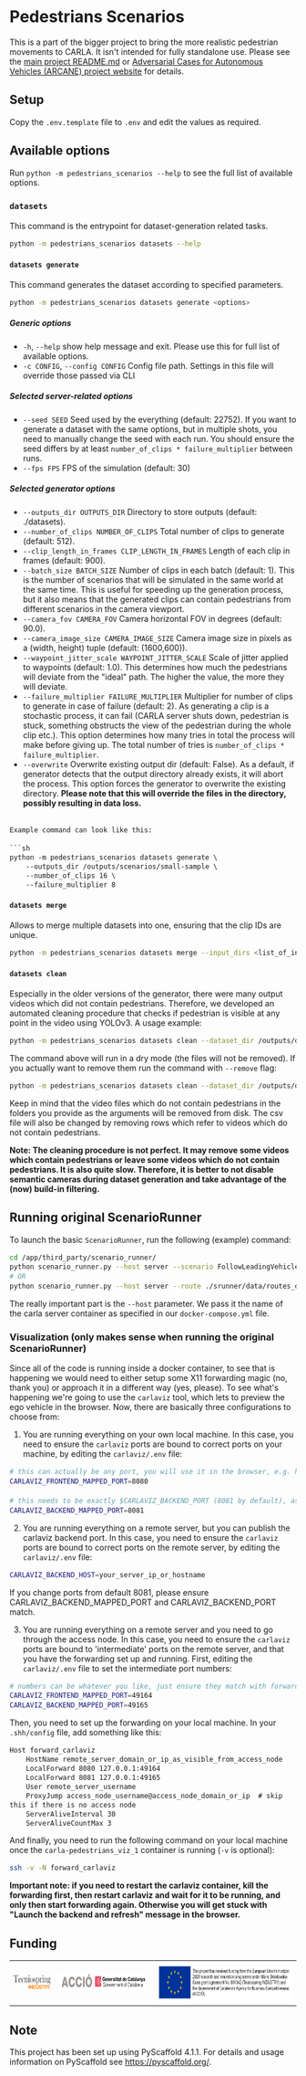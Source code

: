 # Pedestrians Scenarios

This is a part of the bigger project to bring the more realistic pedestrian movements to CARLA.
It isn't intended for fully standalone use. Please see the [main project README.md](https://github.com/wielgosz-info/carla-pedestrians/blob/main/README.md) or [Adversarial Cases for Autonomous Vehicles (ARCANE) project website](https://project-arcane.eu/) for details.

## Setup

Copy the `.env.template` file to `.env` and edit the values as required.

## Available options

Run `python -m pedestrians_scenarios --help` to see the full list of available options.

### `datasets`

This command is the entrypoint for dataset-generation related tasks.

```sh
python -m pedestrians_scenarios datasets --help
```

#### `datasets generate`

This command generates the dataset according to specified parameters.

```sh
python -m pedestrians_scenarios datasets generate <options>
```

##### Generic options

- `-h`, `--help` show help message and exit. Please use this for full list of available options.
- `-c CONFIG`, `--config CONFIG` Config file path. Settings in this file will override those passed via CLI


##### Selected server-related options

-  `--seed SEED` Seed used by the everything (default: 22752). If you want to generate a dataset with the same options, but in multiple shots, you need to manually change the seed with each run. You should ensure the seed differs by at least `number_of_clips * failure_multiplier` between runs.
-  `--fps FPS` FPS of the simulation (default: 30)

##### Selected generator options
- `--outputs_dir OUTPUTS_DIR` Directory to store outputs (default: ./datasets).
- `--number_of_clips NUMBER_OF_CLIPS` Total number of clips to generate (default: 512).
- `--clip_length_in_frames CLIP_LENGTH_IN_FRAMES`  Length of each clip in frames (default: 900).
- `--batch_size BATCH_SIZE` Number of clips in each batch (default: 1). This is the number of scenarios that will be simulated in the same world at the same time. This is useful for speeding up the generation process, but it also means that the generated clips can contain pedestrians from different scenarios in the camera viewport.
- `--camera_fov CAMERA_FOV` Camera horizontal FOV in degrees (default: 90.0).
- `--camera_image_size CAMERA_IMAGE_SIZE` Camera image size in pixels as a (width, height) tuple (default: (1600,600)).
- `--waypoint_jitter_scale WAYPOINT_JITTER_SCALE` Scale of jitter applied to waypoints (default: 1.0). This determines how much the pedestrians will deviate from the "ideal" path. The higher the value, the more they will deviate.
- `--failure_multiplier FAILURE_MULTIPLIER` Multiplier for number of clips to generate in case of failure (default: 2). As generating a clip is a stochastic process, it can fail (CARLA server shuts down, pedestrian is stuck, something obstructs the view of the pedestrian during the whole clip etc.). This option determines how many tries in total the process will make before giving up. The total number of tries is `number_of_clips * failure_multiplier`.
- `--overwrite` Overwrite existing output dir (default: False). As a default, if generator detects that the output directory already exists, it will abort the process. This option forces the generator to overwrite the existing directory. **Please note that this will override the files in the directory, possibly resulting in data loss.** 
```

Example command can look like this:

```sh
python -m pedestrians_scenarios datasets generate \
    --outputs_dir /outputs/scenarios/small-sample \
    --number_of_clips 16 \
    --failure_multiplier 8
```

#### `datasets merge`

Allows to merge multiple datasets into one, ensuring that the clip IDs are unique.

```sh
python -m pedestrians_scenarios datasets merge --input_dirs <list_of_input_dirs> --output_dir <output_dir>
```

#### `datasets clean`

Especially in the older versions of the generator, there were many output videos which did not contain pedestrians. Therefore, we developed an automated cleaning procedure that checks if pedestrian is visible at any point in the video using YOLOv3. A usage example:

```sh
python -m pedestrians_scenarios datasets clean --dataset_dir /outputs/dataset-dir
```

The command above will run in a dry mode (the files will not be removed). If you actually want to remove them run the command with `--remove` flag:

```sh
python -m pedestrians_scenarios datasets clean --dataset_dir /outputs/dataset-dir --remove
```

Keep in mind that the video files which do not contain pedestrians in the folders you provide as the arguments will be removed from disk. The csv file will also be changed by removing rows which refer to videos which do not contain pedestrians.

**Note: The cleaning procedure is not perfect. It may remove some videos which contain pedestrians or leave some videos which do not contain pedestrians. It is also quite slow. Therefore, it is better to not disable semantic cameras during dataset generation and take advantage of the (now) build-in filtering.**

## Running original ScenarioRunner

To launch the basic `ScenarioRunner`, run the following (example) command:
```sh
cd /app/third_party/scenario_runner/
python scenario_runner.py --host server --scenario FollowLeadingVehicle_1 --reloadWorld --output
# OR
python scenario_runner.py --host server --route ./srunner/data/routes_debug.xml ./srunner/data/all_towns_traffic_scenarios.json 0 --agent srunner/autoagents/npc_agent.py --output --reloadWorld
```
The really important part is the `--host` parameter. We pass it the name of the carla server container
as specified in our `docker-compose.yml` file.

### Visualization (only makes sense when running the original ScenarioRunner)

Since all of the code is running inside a docker container, to see that is happening we would need to
either setup some X11 forwarding magic (no, thank you) or approach it in a different way (yes, please).
To see what's happening we're going to use the `carlaviz` tool, which lets to preview the ego vehicle in the browser.
Now, there are basically three configurations to choose from:

1. You are running everything on your own local machine. In this case, you need to ensure the `carlaviz` ports are bound to correct ports on your machine, by editing the `carlaviz/.env` file:
```sh
# this can actually be any port, you will use it in the browser, e.g. http://localhost:8080
CARLAVIZ_FRONTEND_MAPPED_PORT=8080

# this needs to be exactly $CARLAVIZ_BACKEND_PORT (8081 by default), as it is used by the carlaviz frontend
CARLAVIZ_BACKEND_MAPPED_PORT=8081
```

2. You are running everything on a remote server, but you can publish the carlaviz backend port. In this case, you need to ensure the `carlaviz` ports are bound to correct ports on the remote server, by editing the `carlaviz/.env` file:
```sh
CARLAVIZ_BACKEND_HOST=your_server_ip_or_hostname
```
If you change ports from default 8081, please ensure CARLAVIZ_BACKEND_MAPPED_PORT and CARLAVIZ_BACKEND_PORT match.

3. You are running everything on a remote server and you need to go through the access node. In this case, you need to ensure the `carlaviz` ports are bound to 'intermediate' ports on the remote server, and that you have the forwarding set up and running. First, editing the `carlaviz/.env` file to set the intermediate port numbers:
```sh
# numbers can be whatever you like, just ensure they match with forwarding config
CARLAVIZ_FRONTEND_MAPPED_PORT=49164  
CARLAVIZ_BACKEND_MAPPED_PORT=49165
```

Then, you need to set up the forwarding on your local machine. In your `.shh/config` file, add something like this:
```ssh-config
Host forward_carlaviz
    HostName remote_server_domain_or_ip_as_visible_from_access_node
    LocalForward 8080 127.0.0.1:49164
    LocalForward 8081 127.0.0.1:49165
    User remote_server_username
    ProxyJump access_node_username@access_node_domain_or_ip  # skip this if there is no access node
    ServerAliveInterval 30
    ServerAliveCountMax 3
```

And finally, you need to run the following command on your local machine once the `carla-pedestrians_viz_1` container is running (`-v` is optional):
```sh
ssh -v -N forward_carlaviz
```

**Important note: if you need to restart the carlaviz container, kill the forwarding first, then restart carlaviz and wait for it to be running, and only then start forwarding again. Otherwise you will get stuck with "Launch the backend and refresh" message in the browser.**


## Funding

|                                                                                                                              |                                                                                                                      |                                                                                                                                                                                                                                                                                                                                                                                      |
| ---------------------------------------------------------------------------------------------------------------------------- | -------------------------------------------------------------------------------------------------------------------- | ------------------------------------------------------------------------------------------------------------------------------------------------------------------------------------------------------------------------------------------------------------------------------------------------------------------------------------------------------------------------------------ |
| <img src="docs/_static/images/logos/Logo Tecniospring INDUSTRY_white.JPG" alt="Tecniospring INDUSTRY" style="height: 24px;"> | <img src="docs/_static/images/logos/ACCIO_horizontal.PNG" alt="ACCIÓ Government of Catalonia" style="height: 35px;"> | <img src="docs/_static/images/logos/EU_emblem_and_funding_declaration_EN.PNG" alt="This project has received funding from the European Union's Horizon 2020 research and innovation programme under Marie Skłodowska-Curie grant agreement No. 801342 (Tecniospring INDUSTRY) and the Government of Catalonia's Agency for Business Competitiveness (ACCIÓ)." style="height: 70px;"> |


<!-- pyscaffold-notes -->

## Note

This project has been set up using PyScaffold 4.1.1. For details and usage
information on PyScaffold see https://pyscaffold.org/.

